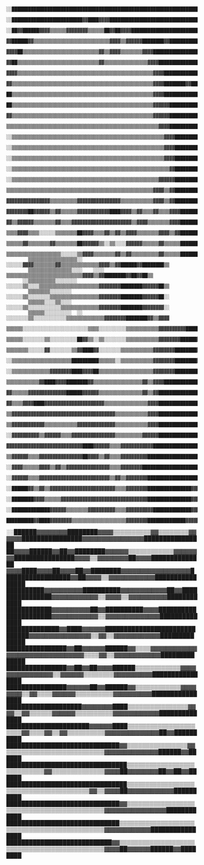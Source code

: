               ░░██████████████████████████████████████████████████████████████████████░░                
            ░░██████████████████████████▓▓████▓▓▓▓██████████████████████████████████████                
            ░░██▓▓██████▓▓▓▓▒▒▒▒▒▒▓▓▓▓▓▓▓▓▒▒▒▒▒▒██▓▓██▓▓▓▓██████████████████████████████░░              
            ▓▓██████▓▓▒▒▒▒▒▒▒▒▒▒▒▒▒▒▒▒▒▒▒▒▒▒▒▒▒▒▒▒▓▓▓▓▒▒▓▓▓▓▓▓████████▓▓██████████████████░░            
            ▓▓▓▓██▒▒▒▒▒▒▒▒▒▒▒▒▒▒▒▒▒▒▒▒▒▒▒▒▒▒▒▒▓▓▒▒▓▓▓▓▒▒▒▒▒▒▒▒▓▓▓▓██████████████████████████▓▓          
            ▓▓██▒▒▒▒▒▒▒▒▒▒▒▒▒▒▒▒▒▒▒▒▒▒▒▒▒▒▒▒▒▒▓▓▒▒▒▒▒▒▒▒▒▒▒▒▒▒▒▒▓▓▓▓██████████████████████████▓▓        
            ▓▓▓▓▒▒▒▒▒▒▒▒▒▒▒▒▒▒▒▒▒▒▒▒▒▒▒▒▒▒▒▒▒▒▒▒▒▒▒▒▒▒▒▒▒▒▒▒▒▒▒▒▒▒▓▓▓▓████████████████████████▓▓░░      
            ▓▓▒▒▒▒▒▒▒▒▒▒▒▒▒▒▒▒▒▒▒▒▒▒▒▒▒▒▒▒▒▒▒▒▒▒▒▒▒▒▒▒▒▒▒▒▒▒▒▒▒▒▒▒▓▓▓▓████████▓▓████████████████░░      
            ██▒▒▒▒▒▒▒▒▒▒▒▒▒▒▒▒▒▒▒▒▒▒▒▒▒▒▒▒▒▒▒▒▒▒▒▒▒▒▒▒▒▒▒▒▒▒▒▒▒▒▒▒▓▓▓▓██████████████████████████░░      
            ██▒▒▒▒▒▒▒▒▒▒▒▒▒▒▒▒▒▒▒▒▒▒▒▒▒▒▒▒▒▒▒▒▒▒▒▒▒▒▒▒▒▒▒▒▒▒▒▒▒▒▒▒▓▓▓▓▓▓████████████████████████▒▒      
            ▓▓▒▒▒▒▒▒▒▒▒▒▒▒▒▒▒▒▒▒▒▒▒▒▒▒▒▒▒▒▒▒▒▒▒▒▒▒▒▒▒▒▒▒▒▒▒▒▒▒▒▒▒▒▓▓▓▓▓▓██████████████████████▒▒░░      
            ▒▒▒▒▒▒▒▒▒▒▒▒▒▒▒▒▒▒▒▒▒▒▒▒▒▒▒▒▒▒▒▒▒▒▒▒▒▒▒▒▒▒▒▒▒▒▒▒▒▒▒▒▒▒▒▒▓▓▓▓████████████████████████        
          ░░▒▒▒▒▒▒▒▒▒▒▒▒▒▒▒▒▒▒▒▒▒▒▒▒▒▒▒▒▒▒▒▒▒▒▒▒▒▒▒▒▒▒▒▒▒▒▒▒▒▒▒▒▒▒▒▒▓▓▓▓██████████████████████▒▒░░      
          ░░▒▒▒▒▒▒▒▒▒▒▒▒▒▒▒▒▒▒▒▒▒▒▒▒▒▒▒▒▒▒▒▒▒▒▒▒▒▒▒▒▒▒▒▒▒▒▒▒▒▒▒▒▒▒▒▒▓▓▓▓██████████████████████▓▓░░      
          ░░▒▒▒▒▒▒▒▒▒▒▒▒▒▒▒▒▒▒▒▒▒▒▒▒▒▒▒▒▒▒▒▒▒▒▒▒▒▒▒▒▒▒▒▒▒▒▒▒▒▒▒▒▒▒▒▒▓▓▓▓████████████████████████        
          ░░▒▒▒▒▒▒▒▒▒▒▒▒▒▒▒▒▒▒▒▒▒▒▒▒▒▒▒▒▒▒▒▒▒▒▒▒▒▒▒▒▒▒▒▒▒▒▒▒▒▒▒▒▒▒▒▒▒▒▓▓████████████████████████        
          ░░▒▒▒▒▒▒▒▒▒▒▒▒▒▒▒▒▒▒▒▒▒▒▒▒▒▒▒▒▒▒▒▒▒▒▒▒▒▒▒▒▒▒▒▒▒▒▒▒▒▒▒▒▒▒▓▓▓▓▓▓████████████████████████        
            ▒▒▒▒▒▒▒▒▒▒▒▒▒▒▒▒▒▒▒▒▒▒▒▒▒▒▒▒▒▒▒▒▒▒▒▒▒▒▒▒▒▒▒▒▒▒▒▒▒▒▒▒▒▒▓▓▓▓▒▒▓▓████████████████████▒▒        
            ▓▓▓▓▓▓▓▓▓▓▓▓▓▓▓▓▒▒▒▒▒▒▒▒▒▒▓▓▓▓▓▓▓▓▓▓▓▓▓▓▓▓▒▒▒▒▒▒▒▒▒▒▒▒▓▓▓▓▒▒▓▓████████████████████░░        
            ▓▓▓▓▓▓▓▓██▓▓▓▓▓▓▒▒▓▓▒▒▒▒▒▒▓▓▓▓▓▓▓▓▓▓▓▓████▓▓▓▓▒▒▓▓▒▒▒▒▓▓▒▒▒▒▓▓▓▓██████████████████░░        
            ▓▓▒▒▓▓▓▓▓▓▒▒▒▒▒▒▒▒▓▓▒▒▒▒▓▓▓▓▓▓▓▓▓▓▓▓▓▓▓▓▓▓▓▓▓▓▒▒▓▓▓▓▒▒▒▒▒▒▒▒▓▓▓▓██████████████████░░        
            ▒▒▒▒▓▓▓▓▒▒▒▒░░░░░░▒▒▒▒▒▒▒▒██▓▓▓▓▒▒▒▒▓▓▒▒▓▓▒▒▓▓▓▓▒▒▒▒▒▒▒▒▓▓▓▓▒▒▓▓██████████▓▓▒▒▒▒▓▓▒▒        
            ▒▒▒▒▒▒▓▓▒▒▒▒▒▒▒▒▓▓▒▒▒▒▒▒▒▒██▓▓▓▓▓▓▒▒░░▒▒░░░░▓▓▓▓▓▓▒▒▒▒▒▒▓▓▒▒▒▒▒▒████████▓▓▒▒▓▓██▓▓▓▓        
            ▒▒▒▒▒▒▒▒▒▒▒▒▒▒▒▒▒▒▒▒░░░░░░▒▒▓▓▓▓▒▒▒▒▒▒▒▒▓▓▒▒▓▓▒▒▒▒▒▒▒▒▒▒▓▓▒▒▒▒▒▒████████▓▓▓▓████▓▓▓▓        
            ▒▒▒▒▒▒▒▒▒▒▒▒▒▒▒▒▒▒░░    ░░░░░░▓▓▓▓▒▒▒▒▒▒▒▒▓▓▒▒▒▒▒▒▒▒▒▒▒▒▒▒▓▓▓▓▒▒▓▓██████▓▓████████▒▒        
            ▒▒▒▒▒▒▒▒▒▒▒▒▒▒▒▒░░░░    ░░░░  ▒▒▒▒▒▒▒▒▒▒▒▒▒▒▒▒▒▒▒▒▒▒▒▒▒▒▒▒▓▓▓▓▒▒▓▓████████▓▓██▓▓██▒▒        
          ░░▒▒▒▒▒▒▒▒▒▒░░░░░░░░      ░░░░░░▒▒░░░░▒▒▒▒▒▒▒▒▒▒▒▒▒▒▒▒▒▒▒▒▒▒▓▓▓▓▓▓▓▓████████▓▓▓▓▓▓██▒▒        
            ▒▒▒▒▒▒▒▒░░░░░░░░        ░░░░░░▒▒░░░░░░░░▒▒▒▒▒▒▒▒▒▒▒▒▒▒▒▒▒▒▓▓▓▓▓▓▓▓████████▓▓▓▓▓▓██░░        
            ▒▒▒▒▒▒░░░░▒▒░░░░        ░░░░░░▒▒░░░░░░░░░░░░▒▒▒▒▒▒▒▒▒▒▒▒▒▒▓▓▓▓▓▓▓▓████████▓▓▓▓▓▓▓▓░░        
            ▒▒▒▒▒▒░░░░░░░░░░  ░░  ░░░░░░░░▒▒░░░░░░░░░░░░▒▒▒▒▒▒▒▒▒▒▒▒▒▒▓▓▓▓▓▓▓▓████████▓▓▒▒▓▓▓▓          
            ▒▒▒▒▒▒░░░░░░░░░░░░░░░░░░░░░░░░▒▒▒▒░░░░░░░░░░▒▒▒▒▒▒▒▒▒▒▒▒▓▓▓▓▓▓▓▓▓▓██████▓▓██▓▓▓▓▒▒          
            ▒▒▒▒▒▒░░░░░░░░▒▒░░░░░░░░░░██▓▓▒▒░░▒▒░░░░░░░░▒▒▒▒▒▒▒▒▒▒▒▒▓▓▓▓▓▓▓▓██████▓▓▓▓▓▓▓▓▓▓            
            ▒▒▒▒▒▒▒▒░░░░░░▓▓░░░░░░░░▒▒▓▓████▓▓░░░░░░░░▒▒▒▒▒▒▒▒▒▒▒▒▓▓▓▓▓▓▓▓████████▓▓▓▓▓▓▒▒              
            ░░▒▒▒▒▒▒▒▒▒▒▒▒▒▒▒▒▒▒▒▒▒▒██████████▒▒▒▒▒▒░░▒▒▒▒▒▒▒▒▒▒▒▒▓▓▓▓▓▓▓▓████████▓▓██░░                
            ░░▒▒▒▒▒▒▒▒▒▒▒▒▒▒▓▓▓▓▓▓▓▓████▓▓▓▓██▒▒▒▒▒▒▒▒▒▒▒▒▒▒▒▒▒▒▒▒▓▓▓▓▓▓▓▓████████████                  
              ▒▒▒▒▒▒▒▒▒▒▒▒▓▓████▓▓▓▓████████▓▓▒▒▒▒▒▒▒▒▒▒▒▒▒▒▒▒▒▒▓▓▒▒▓▓▓▓████████████████▓▓░░            
              ▓▓▒▒▒▒▒▒▓▓▓▓▓▓▓▓▓▓▓▓▓▓██████▓▓▓▓▓▓▒▒▒▒▒▒▒▒▒▒▒▒▒▒▒▒▓▓▒▒▓▓██████████████████████▓▓          
              ▓▓▒▒▒▒▓▓▓▓████▓▓▓▓▓▓▓▓▓▓▓▓▓▓▓▓▓▓▓▓▓▓▒▒▒▒▒▒▒▒▒▒▒▒▒▒▒▒▓▓▓▓████████████████████████▓▓        
              ▒▒▓▓▓▓▓▓▓▓▓▓▓▓▓▓▓▓▓▓▓▓▓▓▓▓▓▓▓▓▓▓▓▓▓▓▓▓▓▓▒▒▒▒▒▒▒▒▒▒▒▒▓▓▓▓████████████████████████████░░    
              ▒▒▓▓▓▓▓▓▓▓▓▓▓▓▒▒▒▒▒▒▒▒▒▒▒▒▓▓▓▓▓▓▓▓▓▓▓▓▓▓▒▒▒▒▒▒▒▒▒▒▒▒▓▓▓▓████████████████████████████▒▒    
              ░░▓▓▓▓▓▓▓▓▓▓▒▒▓▓▓▓▓▓▒▒▒▒▓▓▓▓▓▓▓▓▓▓▓▓▓▓▓▓▒▒▒▒▒▒▒▒▒▒▓▓▓▓▓▓██████████████████████████████    
                ▓▓▓▓▓▓▓▓▓▓▓▓▓▓▓▓▓▓▓▓▓▓▓▓▓▓▓▓████▓▓▓▓▓▓▒▒▒▒▓▓▓▓▓▓▓▓▓▓▓▓██████████████████████████████░░  
                ▒▒▓▓▓▓▓▓▒▒▒▒▓▓▓▓▓▓▓▓▓▓▓▓▓▓▓▓██▓▓▓▓▒▒▓▓▒▒▒▒▓▓▓▓▓▓▓▓▓▓████████████████████████████████▓▓  
                ░░▓▓▓▓▒▒▒▒▒▒▓▓▓▓▒▒▓▓▒▒▓▓▓▓▓▓▓▓▓▓▓▓▓▓▓▓▒▒▒▒▓▓▓▓▓▓▓▓██████████████████████▓▓██████████████
              ░░▓▓▓▓▓▓▒▒▒▒▓▓▓▓▓▓▓▓▓▓▓▓▓▓▓▓▓▓▓▓▓▓▓▓▓▓▒▒▓▓▒▒▓▓▓▓▓▓▓▓████████████████████████▓▓████████████
            ░░██████▓▓▒▒▓▓▒▒▓▓▓▓▓▓▓▓▓▓▓▓▓▓▓▓▓▓▓▓▓▓▓▓▒▒▒▒▓▓▓▓▓▓▓▓████████████████▓▓▓▓██▓▓▓▓▓▓████████████
          ░░████████▓▓▓▓▒▒▒▒▒▒▓▓▓▓▓▓▓▓▓▓▓▓▓▓▓▓▓▓▓▓▓▓▓▓▓▓▓▓▓▓▓▓████████████████▓▓▓▓▓▓██▓▓▓▓▓▓████████████
      ░░██████████████▓▓▓▓▓▓▒▒▒▒▒▒▒▒▓▓▓▓▓▓▓▓▓▓▒▒▒▒▓▓▓▓▓▓▓▓▓▓██████████████▓▓▓▓▓▓▓▓▓▓██▓▓▓▓██████████████
      ██████████▓▓████▓▓▓▓▓▓▓▓▒▒▒▒▒▒▒▒▒▒▒▒▒▒▒▒▒▒▒▒▓▓▓▓▓▓▓▓██████████████▓▓▓▓▓▓▓▓▓▓▓▓██▓▓▓▓██████████████
  ░░██████▓▓▓▓▓▓▓▓████████▓▓▓▓▒▒▒▒▒▒▒▒▒▒▓▓▒▒▒▒▒▒▒▒▓▓▓▓▓▓████████████████▓▓▓▓▓▓▓▓▓▓▓▓▓▓▓▓████████████████
  ██▓▓▓▓██████▓▓██▓▓████████▓▓▓▓▓▓▒▒▒▒▒▒▒▒▒▒▒▒▓▓▓▓▓▓▓▓████████████████▓▓▓▓▒▒▓▓▓▓▓▓▓▓██▓▓▓▓██████████████
▓▓▓▓████▓▓▓▓██▓▓▓▓██▓▓████████▓▓▓▓▓▓▓▓▓▓▓▓▓▓▓▓▓▓██████████████████▓▓██▓▓▓▓▒▒▓▓▓▓▓▓▓▓▓▓▓▓████████████████
██████████▓▓▓▓▓▓▓▓▓▓██████████▓▓▓▓▓▓▓▓▓▓▓▓██▓▓████████████████▓▓▓▓▓▓▓▓▓▓▓▓▒▒▓▓▓▓▒▒▓▓▓▓▓▓▓▓▓▓████████████
████████████▓▓▓▓▓▓▓▓▓▓██▓▓██████████▓▓▓▓██████████████████████▓▓▓▓▓▓▓▓▓▓▓▓▒▒▓▓▓▓▓▓▓▓▓▓▓▓▓▓██████████████
██████████████▓▓████▓▓▓▓▓▓██████████████████████████████▓▓▓▓▓▓▓▓▓▓▓▓▓▓▓▓▒▒▓▓▒▒▓▓▓▓▓▓▓▓▓▓▓▓██████████████
████████████████▓▓██▓▓▓▓▓▓██████▓▓▒▒▒▒▓▓▓▓▓▓▓▓▓▓▓▓▓▓▓▓▓▓▓▓▓▓▓▓▓▓▓▓▓▓▓▓▒▒▒▒▓▓▒▒▓▓▓▓▓▓▓▓▓▓▓▓██████████████
████████████████▓▓██▓▓██▓▓▓▓██████▒▒▒▒▒▒▒▒▒▒▒▒▓▓▓▓▓▓▓▓▓▓▓▓▓▓▓▓▒▒▓▓▓▓▓▓▒▒▒▒▒▒▒▒▓▓▓▓▓▓▓▓▓▓████████████████
████████████████▓▓▓▓▓▓██▓▓██████▓▓▒▒▒▒▒▒▒▒▒▒▒▒▓▓▓▓▓▓▓▓▒▒▓▓▒▒▒▒▓▓▓▓▓▓▒▒▒▒▒▒▒▒▒▒▓▓▓▓▓▓▓▓▓▓████████████████
████████████████████▓▓▓▓▓▓▓▓████▒▒▒▒▒▒▒▒▒▒▒▒▒▒▒▒▓▓▓▓▒▒▓▓▒▒▒▒▒▒▓▓▓▓▓▓▒▒▒▒▒▒▒▒▒▒▓▓▓▓▓▓▓▓▓▓▓▓██████████████
██████████████████████▓▓▓▓▓▓████▒▒▒▒▒▒▒▒▒▒▒▒▒▒▒▒▒▒▒▒▒▒▓▓▒▒▒▒▓▓▒▒▓▓▒▒▒▒▒▒▒▒▒▒▓▓▓▓▓▓▓▓▓▓▓▓▓▓██▓▓██████████
██████████████████████████████▓▓▒▒▒▒▒▒▒▒▒▒▒▒▒▒▒▒▓▓▒▒▒▒▒▒▒▒▒▒▒▒▒▒▒▒▒▒▒▒▒▒▒▒▒▒▓▓▓▓▓▓▓▓▓▓▓▓▓▓██████▓▓██████
████████████████████████████████▒▒▒▒▒▒▒▒▒▒▒▒▒▒▒▒▒▒▒▒▒▒▒▒▒▒▒▒▓▓▒▒▒▒▒▒▒▒▒▒▒▒▒▒▓▓▓▓██▓▓▓▓▓▓▓▓██▓▓██▓▓██████
████████████████████████████████▒▒▒▒▒▒▒▒▒▒▒▒▒▒▒▒▒▒▒▒▒▒▒▒▒▒▒▒▒▒▒▒▒▒▒▒▒▒▒▒▓▓▒▒▓▓▓▓██▓▓▓▓▓▓▓▓▓▓▓▓██████████
██████████████████████████████▓▓▒▒▒▒▒▒▒▒▒▒▒▒▒▒▒▒▒▒▒▒▒▒▒▒▒▒▒▒▒▒▒▒▒▒▒▒▒▒▒▒▒▒▒▒▓▓▓▓▓▓▓▓▓▓▓▓▓▓▓▓████████████
██████████████████████████████▒▒▒▒▒▒▒▒▒▒▒▒▒▒▒▒▒▒▒▒▒▒▒▒▒▒▒▒▒▒▒▒▒▒▒▒▒▒▒▒▒▒▒▒▒▒▓▓▓▓▓▓▓▓▓▓▓▓████████████████
████████████████████████████▓▓▒▒▒▒▒▒▒▒▒▒▒▒▒▒▒▒▒▒▒▒▒▒▒▒▒▒▒▒▒▒▒▒▒▒▒▒▒▒▒▒▒▒▒▒▒▒▓▓▓▓██▓▓▓▓▓▓██████▓▓████████

